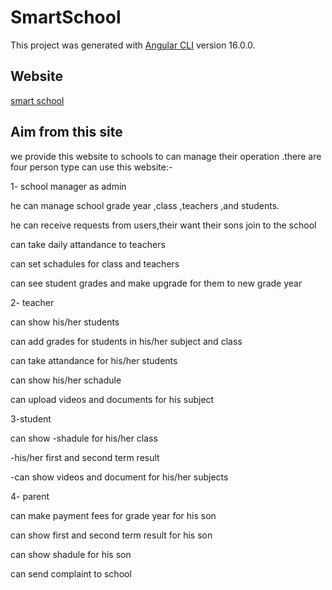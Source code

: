 # SmartSchool

This project was generated with [Angular CLI](https://github.com/angular/angular-cli) version 16.0.0.

## Website

<a href="https://superschool.netlify.app/" target="_blank">smart school</a>

## Aim from this site

we provide this website to schools to can manage their operation .there are four person type can use this website:-

1- school manager as admin

he can manage school grade year ,class ,teachers ,and students.

he can receive requests from users,their want their sons join to the school

can take daily attandance to teachers

can set schadules for class and teachers

can see student grades and make upgrade for them to new grade year

2- teacher

can show his/her students 

can add grades for students in his/her subject and class

can take attandance for his/her students

can show his/her schadule

can upload videos and documents for his subject

3-student

can show
-shadule for his/her class

-his/her first and second term result

-can show videos and document for his/her subjects

4- parent

can make payment fees for grade year for his son

can show first and second term result for his son

can show shadule for his son

can send complaint to school
